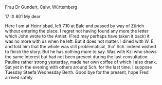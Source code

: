 Frau Dr Gundert, Calw, Würtemberg

 17 IX 801
My dear

Here I am at Heinr'sbad, left 7.10 at Bale and passed by way of Zürich without entering the place. I regret not having found any more the letter which John wrote to the Antist. (Fred may perhaps have taken it back) it was no more with us when he left. But it does not matter. I dined with W. E. and told him that the whole was still problematical, tho' Sch. indeed wished to finish the story. But he has nothing more to say. Was with Kzl who shows the same interest but had not been present during the last consultation. Pauline rather strong yesterday, made her own coffee of which I also drank. Sat yet in the evening with others around Sch. for the last time. I suppose Tuesday Staefa Wednesday Berth. Good bye for the present, hope Fred arrived safely
